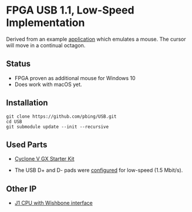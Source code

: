 # FPGA USB 1.1, Low-Speed Implementation

Derived from an example [application](https://github.com/pbing/USB/tree/master/doc/Microchip) which emulates a mouse.
The cursor will move in a continual octagon.

## Status
- FPGA proven as additional mouse for Windows 10
- Does work with macOS yet.

## Installation
```shell
git clone https://github.com/pbing/USB.git
cd USB
git submodule update --init --recursive
```

## Used Parts
- [Cyclone V GX Starter Kit](https://www.terasic.com.tw/cgi-bin/page/archive.pl?Language=English&CategoryNo=167&No=830&PartNo=1)

- The USB D+ and D- pads were [configured](https://github.com/pbing/USB/blob/master/doc/USB%20Pad%20Configuration.pdf)
  for low-speed (1.5 Mbit/s).

## Other IP
- [J1 CPU with Wishbone interface](https://github.com/pbing/J1_WB)
